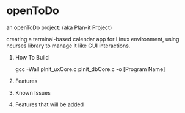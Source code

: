 # openToDo
an openToDo project: (aka Plan-it Project)

  creating a terminal-based calendar app for Linux environment,
  using ncurses library to manage it like GUI interactions.

1. How To Build
   
   gcc -Wall plnit_uxCore.c plnit_dbCore.c -o [Program Name]

2. Features

3. Known Issues

4. Features that will be added
